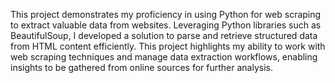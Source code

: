 This project demonstrates my proficiency in using Python for web scraping to extract valuable data from websites. Leveraging Python libraries such as BeautifulSoup, I developed a solution to parse and retrieve structured data from HTML content efficiently. This project highlights my ability to work with web scraping techniques and manage data extraction workflows, enabling insights to be gathered from online sources for further analysis.
